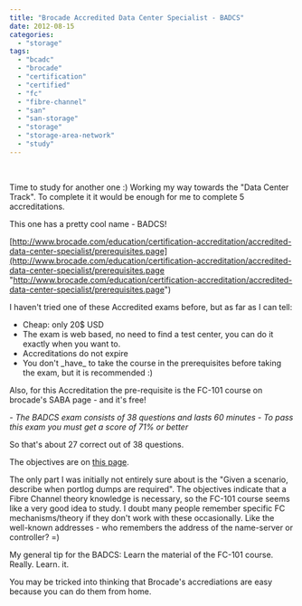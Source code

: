 ```yaml
---
title: "Brocade Accredited Data Center Specialist - BADCS"
date: 2012-08-15
categories: 
  - "storage"
tags: 
  - "bcadc"
  - "brocade"
  - "certification"
  - "certified"
  - "fc"
  - "fibre-channel"
  - "san"
  - "san-storage"
  - "storage"
  - "storage-area-network"
  - "study"
---
```


 

Time to study for another one :) Working my way towards the "Data Center Track". To complete it it would be enough for me to complete 5 accreditations.

This one has a pretty cool name - BADCS!

[http://www.brocade.com/education/certification-accreditation/accredited-data-center-specialist/prerequisites.page](http://www.brocade.com/education/certification-accreditation/accredited-data-center-specialist/prerequisites.page "http://www.brocade.com/education/certification-accreditation/accredited-data-center-specialist/prerequisites.page")

I haven't tried one of these Accredited exams before, but as far as I can tell:

- Cheap: only 20$ USD
- The exam is web based, no need to find a test center, you can do it exactly when you want to.
- Accreditations do not expire
- You don't \_have\_ to take the course in the prerequisites before taking the exam, but it is recommended :)

Also, for this Accreditation the pre-requisite is the FC-101 course on brocade's SABA page - and it's free!

_\- The BADCS exam consists of 38 questions and lasts 60 minutes_ _\- To pass this exam you must get a score of 71% or better_ 

So that's about 27 correct out of 38 questions.

The objectives are on [this page](http://www.brocade.com/education/certification-accreditation/accredited-data-center-specialist/index.page "on brocade.com").

The only part I was initially not entirely sure about is the "Given a scenario, describe when portlog dumps are required". The objectives indicate that a Fibre Channel theory knowledge is necessary, so the FC-101 course seems like a very good idea to study. I doubt many people remember specific FC mechanisms/theory if they don't work with these occasionally. Like the well-known addresses - who remembers the address of the name-server or controller? =)

My general tip for the BADCS: Learn the material of the FC-101 course. Really. Learn. it.

You may be tricked into thinking that Brocade's accrediations are easy because you can do them from home.
